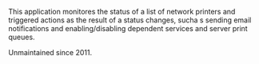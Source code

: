 This application monitores the status of a list of network printers and triggered actions as the result of a status changes, sucha s sending email notifications and enabling/disabling dependent services and server print queues.

Unmaintained since 2011.